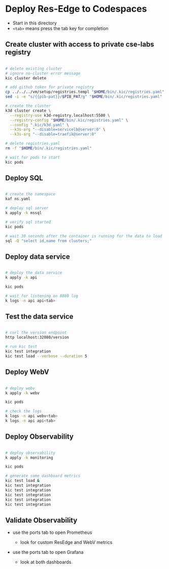 # Deploy Res-Edge to Codespaces

- Start in this directory
- `<tab>` means press the tab key for completion

## Create cluster with access to private cse-labs registry

```bash

# delete existing cluster
# ignore no-cluster error message
kic cluster delete

# add github token for private registry
cp ../../../vm/setup/registries.templ "$HOME/bin/.kic/registries.yaml"
sed -i -e "s/{{pib-pat}}/$PIB_PAT/g" "$HOME/bin/.kic/registries.yaml"

# create the cluster
k3d cluster create \
  --registry-use k3d-registry.localhost:5500 \
  --registry-config "$HOME/bin/.kic/registries.yaml" \
  --config ".kic/k3d.yaml" \
  --k3s-arg "--disable=servicelb@server:0" \
  --k3s-arg "--disable=traefik@server:0"

# delete registries.yaml
rm -f "$HOME/bin/.kic/registries.yaml"

# wait for pods to start
kic pods

```

## Deploy SQL

```bash

# create the namespace
kaf ns.yaml

# deploy sql server
k apply -k mssql

# verify sql started
kic pods

# wait 30 seconds after the container is running for the data to load
sql -Q "select id,name from clusters;"

```

## Deploy data service

```bash

# deploy the data service
k apply -k api

kic pods

# wait for listening on 8080 log
k logs -n api api<tab>

```

## Test the data service

```bash

# curl the version endpoint
http localhost:32080/version

# run kic test
kic test integration
kic test load --verbose --duration 5

```

## Deploy WebV

```bash

# deploy webv
k apply -k webv

kic pods

# check the logs
k logs -n api webv<tab>
k logs -n api api<tab>

```

## Deploy Observability

```bash

# deploy observability
k apply -k monitoring

kic pods

# generate some dashboard metrics
kic test load &
kic test integration
kic test integration
kic test integration
kic test integration
kic test integration

```

## Validate Observability

- use the ports tab to open Prometheus
  - look for custom ResEdge and WebV metrics

- use the ports tab to open Grafana
  - look at both dashboards
